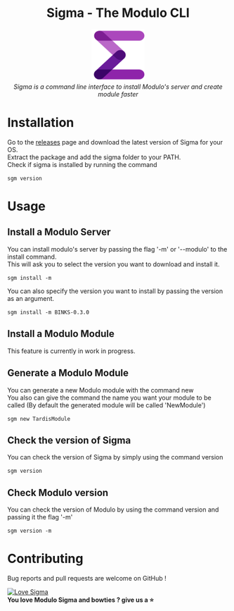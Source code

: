 <h1 align="center">Sigma - The Modulo CLI</h1>

<p align="center">
  <img src="logo.png" alt="sigma-logo" width="120px" height="120px"/>
  <br>
  <i>Sigma is a command line interface to install Modulo's server and create module faster</i>
  <br>
</p>

# Installation


Go to the [releases](https://github.com/ChillyCheesy/SigmaCLI/releases/latest) page and download the latest version of Sigma for your OS.  
Extract the package and add the sigma folder to your PATH.  
Check if sigma is installed by running the command

```
sgm version
```

# Usage

## Install a Modulo Server

You can install modulo's server by passing the flag '-m' or '--modulo' to the install command.  
This will ask you to select the version you want to download and install it.

```
sgm install -m
```

You can also specify the version you want to install by passing the version as an argument.

```
sgm install -m BINKS-0.3.0
```

## Install a Modulo Module

This feature is currently in work in progress.

## Generate a Modulo Module

You can generate a new Modulo module with the command new  
You also can give the command the name you want your module to be called (By default the generated module will be called 'NewModule')

```
sgm new TardisModule
```

## Check the version of Sigma

You can check the version of Sigma by simply using the command version

```
sgm version
```

## Check Modulo version

You can check the version of Modulo by using the command version and passing it the flag '-m'

```
sgm version -m
```

# Contributing

Bug reports and pull requests are welcome on GitHub !

[![Love Sigma](https://img.shields.io/badge/sigma-love-purple)](https://github.com/chillycheesy/sigmaCLI)   
**You love Modulo Sigma and bowties ? give us a :star:**